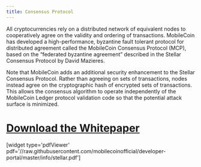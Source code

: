 ```yaml
---
title: Consensus Protocol
---
```

All cryptocurrencies rely on a distributed network of equivalent nodes to cooperatively agree on the validity and ordering of transactions. MobileCoin has developed a high-performance, byzantine fault tolerant protocol for distributed agreement called the MobileCoin Consensus Protocol (MCP), based on the “federated byzantine agreement” described in the Stellar Consensus Protocol by David Mazieres. 

Note that MobileCoin adds an additional security enhancement to the Stellar Consensus Protocol. Rather than agreeing on sets of transactions, nodes instead agree on the cryptographic hash of encrypted sets of transactions. This allows the consensus algorithm to operate independently of the MobileCoin Ledger protocol validation code so that the potential attack surface is minimized.

# [Download the Whitepaper](https://raw.githubusercontent.com/mobilecoinofficial/developer-portal/master/info/stellar.pdf)

[widget type='pdfViewer' pdf='//raw.githubusercontent.com/mobilecoinofficial/developer-portal/master/info/stellar.pdf']
